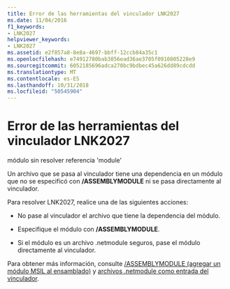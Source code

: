 ```yaml
---
title: Error de las herramientas del vinculador LNK2027
ms.date: 11/04/2016
f1_keywords:
- LNK2027
helpviewer_keywords:
- LNK2027
ms.assetid: e2f857a8-8e8a-4697-bbff-12ccb84a35c1
ms.openlocfilehash: e74912780bab3056ead36ae3705f0910805228e9
ms.sourcegitcommit: 6052185696adca270bc9bdbec45a626dd89cdcdd
ms.translationtype: MT
ms.contentlocale: es-ES
ms.lasthandoff: 10/31/2018
ms.locfileid: "50545904"
---
```

# <a name="linker-tools-error-lnk2027"></a>Error de las herramientas del vinculador LNK2027

módulo sin resolver referencia 'module'

Un archivo que se pasa al vinculador tiene una dependencia en un módulo que no se especificó con **/ASSEMBLYMODULE** ni se pasa directamente al vinculador.

Para resolver LNK2027, realice una de las siguientes acciones:

- No pase al vinculador el archivo que tiene la dependencia del módulo.

- Especifique el módulo con **/ASSEMBLYMODULE**.

- Si el módulo es un archivo .netmodule seguros, pase el módulo directamente al vinculador.

Para obtener más información, consulte [/ASSEMBLYMODULE (agregar un módulo MSIL al ensamblado)](../../build/reference/assemblymodule-add-a-msil-module-to-the-assembly.md) y [archivos .netmodule como entrada del vinculador](../../build/reference/netmodule-files-as-linker-input.md).